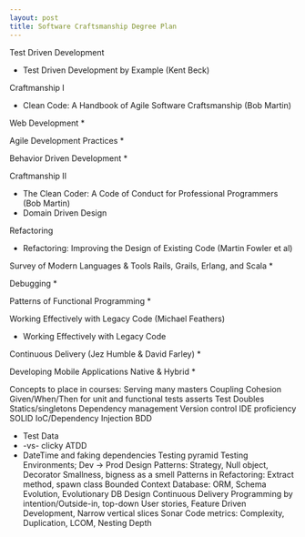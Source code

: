 ```yaml
---
layout: post
title: Software Craftsmanship Degree Plan
---
```


Test Driven Development
* Test Driven Development by Example (Kent Beck)

Craftmanship I
* Clean Code: A Handbook of Agile Software Craftsmanship (Bob Martin)

Web Development
*

Agile Development Practices
* 

Behavior Driven Development
*

Craftmanship II
* The Clean Coder: A Code of Conduct for Professional Programmers (Bob Martin)
* Domain Driven Design

Refactoring
* Refactoring: Improving the Design of Existing Code (Martin Fowler et al)

Survey of Modern Languages & Tools
Rails, Grails, Erlang, and Scala
*

Debugging
*

Patterns of Functional Programming 
* 

Working Effectively with Legacy Code (Michael Feathers)
* Working Effectively with Legacy Code

Continuous Delivery (Jez Humble & David Farley)
*

Developing Mobile Applications
Native & Hybrid
*



Concepts to place in courses:
Serving many masters
Coupling
Cohesion
Given/When/Then for unit and functional tests
asserts
Test Doubles
Statics/singletons
Dependency management
Version control
IDE proficiency
SOLID
IoC/Dependency Injection
BDD
* Test Data
* -vs- clicky ATDD
* DateTime and faking dependencies
Testing pyramid
Testing Environments; Dev -> Prod
Design Patterns: Strategy, Null object, Decorator
Smallness, bigness as a smell
Patterns in Refactoring: Extract method, spawn class
Bounded Context
Database: ORM, Schema Evolution, Evolutionary DB Design
Continuous Delivery
Programming by intention/Outside-in, top-down
User stories, Feature Driven Development, Narrow vertical slices
Sonar
Code metrics: Complexity, Duplication, LCOM, Nesting Depth


